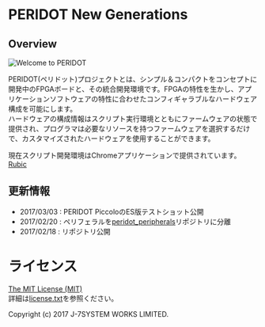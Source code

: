PERIDOT New Generations
=======================

Overview
--------
![Welcome to PERIDOT](https://lh3.googleusercontent.com/-yCNcTx9NGoA/U-LL8LLfGTI/AAAAAAAAHC4/eYjyNouEk0w/w600-h316-no/DSC02498_3.jpg)

PERIDOT(ペリドット)プロジェクトとは、シンプル＆コンパクトをコンセプトに開発中のFPGAボードと、その統合開発環境です。FPGAの特性を生かし、アプリケーションソフトウェアの特性に合わせたコンフィギャラブルなハードウェア構成を可能にします。  
ハードウェアの構成情報はスクリプト実行環境とともにファームウェアの状態で提供され、プログラマは必要なリソースを持つファームウェアを選択するだけで、カスタマイズされたハードウェアを使用することができます。  

現在スクリプト開発環境はChromeアプリケーションで提供されています。  
[Rubic](https://github.com/kimushu/rubic)  


更新情報
--------
- 2017/03/03 : PERIDOT PiccoloのES版テストショット公開
- 2017/02/20 : ペリフェラルを[peridot_peripherals](https://github.com/osafune/peridot_peripherals)リポジトリに分離
- 2017/02/18 : リポジトリ公開


ライセンス
==========

[The MIT License (MIT)](https://opensource.org/licenses/MIT)  
詳細は[license.txt](https://raw.githubusercontent.com/osafune/peridot_newgen/master/license.txt)を参照ください。  

Copyright (c) 2017 J-7SYSTEM WORKS LIMITED.
